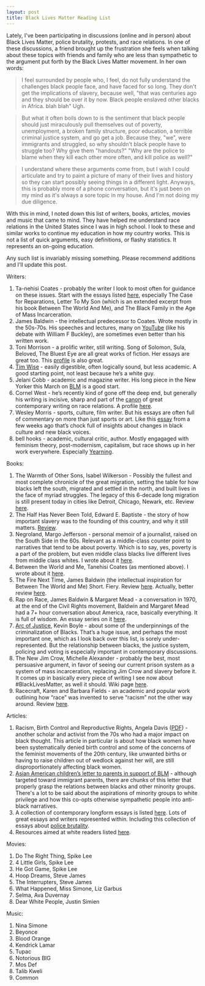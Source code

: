 ```yaml
---
layout: post
title: Black Lives Matter Reading List
---
```


Lately, I've been participating in discussions (online and in person) about Black Lives Matter, police brutality, protests, and race relations. In one of these discussions, a friend brought up the frustration she feels when talking about these topics with friends and family who are less than sympathetic to the argument put forth by the Black Lives Matter movement. In her own words:

>I feel surrounded by people who, I feel, do not fully understand the challenges black people face, and have faced for so long. They don't get the implications of slavery, because well, "that was centuries ago and they should be over it by now. Black people enslaved other blacks in Africa. blah blah" Ugh.

>But what it often boils down to is the sentiment that black people should just miraculously pull themselves out of poverty, unemployment, a broken family structure, poor education, a terrible criminal justice system, and go get a job. Because they, "we", were immigrants and struggled, so why shouldn't black people have to struggle too? Why give them "handouts?" "Why are the police to blame when they kill each other more often, and kill police as well?"

>I understand where these arguments come from, but I wish I could articulate and try to paint a picture of many of their lives and history so they can start possibly seeing things in a different light. Anyways, this is probably more of a phone conversation, but it's just been on my mind as it's always a sore topic in my house. And I'm not doing my due diligence.

With this in mind, I noted down this list of writers, books, articles, movies and music that came to mind. They have helped me understand race relations in the United States since I was in high school. I look to these and similar works to continue my education in how my country works. This is not a list of quick arguments, easy definitions, or flashy statistics. It represents an on-going education.

Any such list is invariably missing something. Please recommend additions and I'll update this post.

Writers:

1. Ta-nehisi Coates - probably the writer I look to most often for guidance on these issues. Start with the essays listed [here](https://longform.org/archive/writers/ta-nehisi-coates), especially The Case for Reparations, Letter To My Son (which is an extended excerpt from his book Between The World And Me), and The Black Family in the Age of Mass Incarceration.
2. James Baldwin - the intellectual predecessor to Coates. Wrote mostly in the 50s-70s. His speeches and lectures, many on [YouTube](https://www.youtube.com/watch?v=hnIjXmfTSYg) (like his debate with William F Buckley), are sometimes even better than his written work.
3. Toni Morrison - a prolific writer, still writing. Song of Solomon, Sula, Beloved, The Bluest Eye are all great works of fiction. Her essays are great too. This [profile](https://www.nytimes.com/2015/04/12/magazine/the-radical-vision-of-toni-morrison.html) is also great.
4. [Tim Wise](http://www.timwise.org/f-a-q-s/) - easily digestible, often logically sound, but less academic. A good starting point, not least because he’s a white guy.
5. Jelani Cobb - academic and magazine writer. His long piece in the New Yorker this March on [BLM](http://www.newyorker.com/magazine/2016/03/14/where-is-black-lives-matter-headed) is a good start.
6. Cornel West - he’s recently kind of gone off the deep end, but generally his writing is incisive, sharp and part of the [canon](https://www.nytimes.com/1993/04/27/books/books-of-the-times-rage-and-reason-in-the-crisis-of-black-america.html) of great contemporary writing on race relations. A profile [here](http://www.newyorker.com/magazine/2009/11/02/the-oracle-3).
7. Wesley Morris - sports, culture, film writer. But his essays are often full of commentary on more than just sports or art. Like this [essay](https://www.nytimes.com/2016/06/17/arts/defining-and-proclaiming-a-new-black-power.html) from a few weeks ago that’s chock full of insights about changes in black culture and new black voices.
8. bell hooks - academic, cultural critic, author. Mostly engagaged with feminism theory, post-modernism, capitalism, but race shows up in her work everywhere. Especially [Yearning](https://www.goodreads.com/book/show/385655.Yearning).

Books:

1. The Warmth of Other Sons, Isabel Wilkerson - Possibly the fullest and most complete chronicle of the great migration, setting the table for how blacks left the south, migrated and settled in the north, and built lives in the face of myriad struggles. The legacy of this 6-decade long migration is still present today in cities like Detroit, Chicago, Newark, etc. Review [here](https://www.nytimes.com/2010/09/05/books/review/Oshinsky-t.html?pagewanted=all).
2. The Half Has Never Been Told, Edward E. Baptiste - the story of how important slavery was to the founding of this country, and why it still matters. [Review](https://www.nytimes.com/2014/10/05/books/review/the-half-has-never-been-told-by-edward-e-baptist.html).
3. Negroland, Margo Jefferson - personal memoir of a journalist, raised on the South Side in the 60s. Relevant as a middle-class counter point to narratives that tend to be about poverty. Which is to say, yes, poverty is a part of the problem, but even middle class blacks live different lives from middle class whites. I wrote about it [here](https://www.goodreads.com/review/show/1398305533?book_show_action=false).
4. Between the World and Me, Tanehisi Coates (as mentioned above). I wrote about it [here](https://www.goodreads.com/review/show/1341653747?book_show_action=false).
5. The Fire Next Time, James Baldwin (the intellectual inspiration for Between The World and Me) Short. Fiery. Review [here](http://www.nybooks.com/articles/1963/02/01/james-baldwin-and-the-man/). Actually, better review [here](https://www.nytimes.com/books/98/03/29/specials/baldwin-fire.html).
6. Rap on Race, James Baldwin & Margaret Mead - a conversation in 1970, at the end of the Civil Rights movement, Baldwin and Margaret Mead had a 7+ hour conversation about America, race, basically everything. It is full of wisdom. An essay series on it [here](https://www.brainpickings.org/2015/03/19/a-rap-on-race-margaret-mead-and-james-baldwin/).
7. [Arc of Justice](https://www.nytimes.com/2004/09/12/books/review/arc-of-justice-i-swear-it-was-in-selfdefense.html?_r=0), Kevin Boyle - about some of the underpinnings of the criminalization of Blacks. That’s a huge issue, and perhaps the most important one, which as I look back over this list, is sorely under-represented. But the relationship between blacks, the justice system, policing and voting is especially important in contemporary discussions.
8. The New Jim Crow, Michelle Alexander - probably the best, most persuasive argument, in favor of seeing our current prison system as a system of mass incarceration, replacing Jim Crow and slavery before it. It comes up in basically every piece of writing I see now about #BlackLivesMatter, as well it should. Wiki page [here](https://en.wikipedia.org/wiki/The_New_Jim_Crow).
9. Racecraft, Karen and Barbara Fields - an academic and popular work outlining how “race” was invented to serve “racism” not the other way around. Review [here](https://lareviewofbooks.org/article/coloring-outside-the-lines/#!).

Articles:

1. Racism, Birth Control and Reproductive Rights, Angela Davis ([PDF](http://artecontraviolenciadegenero.org/?wpfb_dl=3)) - another scholar and activist from the 70s who had a major impact on black thought. This article in particular is about how black women have been systematically denied birth control and some of the concerns of the feminist movements of the 20th century, like unwanted births or having to raise children out of wedlock against her will, are still disproportionately affecting black women.
2. [Asian American children’s letter to parents in support of BLM](http://blog.angryasianman.com/2016/07/an-open-letter-to-our-asian-american.html) - although targeted toward immigrant parents, there are chunks of this letter that properly grasp the relations between blacks and other minority groups. There's a lot to be said about the aspirations of minority groups to white privilege and how this co-opts otherwise sympathetic people into anti-black narratives.
3. A collection of contemporary longform essays is listed [here](https://blog.longreads.com/2016/07/11/black-lives-matter-a-reading-list/). Lots of great essays and writers represented within. Including this collection of essays about [police brutality](https://longform.org/posts/the-longform-guide-to-police-brutality).
4. Resources aimed at white readers listed [here](http://citizenshipandsocialjustice.com/2015/07/10/curriculum-for-white-americans-to-educate-themselves-on-race-and-racism/).

Movies:

1. Do The Right Thing, Spike Lee
2. 4 Little Girls, Spike Lee
3. He Got Game, Spike Lee
4. Hoop Dreams, Steve James
5. The Interrupters, Steve James
6. What Happened, Miss Simone, Liz Garbus
7. Selma, Ava Duvernay
8. Dear White People, Justin Simien

Music:

1. Nina Simone
2. Beyonce
3. Blood Orange
4. Kendrick Lamar
5. Tupac
6. Notorious BIG
7. Mos Def
8. Talib Kweli
9. Common